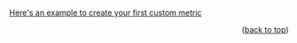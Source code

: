 
[Here's an example to create your first custom metric](../../../snorql-extensions/README.md)

<p align="right">(<a href="#top">back to top</a>)</p>


